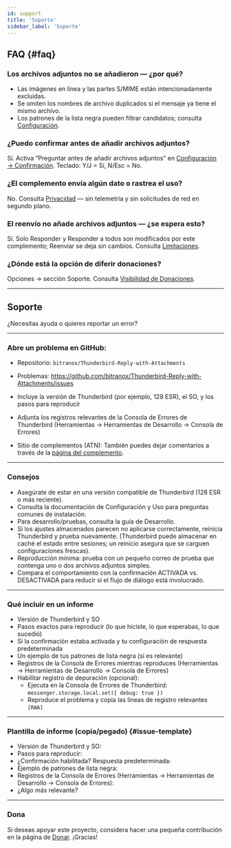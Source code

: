```yaml
---
id: support
title: 'Soporte'
sidebar_label: 'Soporte'
---
```


## FAQ {#faq}

### Los archivos adjuntos no se añadieron — ¿por qué?

- Las imágenes en línea y las partes S/MIME están intencionadamente excluidas.
- Se omiten los nombres de archivo duplicados si el mensaje ya tiene el mismo archivo.
- Los patrones de la lista negra pueden filtrar candidatos; consulta [Configuración](configuration#blacklist-glob-patterns).

### ¿Puedo confirmar antes de añadir archivos adjuntos?

Sí. Activa “Preguntar antes de añadir archivos adjuntos” en [Configuración → Confirmación](configuration#confirmation). Teclado: Y/J = Sí, N/Esc = No.

### ¿El complemento envía algún dato o rastrea el uso?

No. Consulta [Privacidad](privacy) — sin telemetría y sin solicitudes de red en segundo plano.

### El reenvío no añade archivos adjuntos — ¿se espera esto?

Sí. Solo Responder y Responder a todos son modificados por este complemento; Reenviar se deja sin cambios. Consulta [Limitaciones](usage#limitations).

### ¿Dónde está la opción de diferir donaciones?

Opciones → sección Soporte. Consulta [Visibilidad de Donaciones](configuration#donation-visibility).

---

## Soporte

¿Necesitas ayuda o quieres reportar un error?

---

### Abre un problema en GitHub:

- Repositorio: `bitranox/Thunderbird-Reply-with-Attachments`
- Problemas: https://github.com/bitranox/Thunderbird-Reply-with-Attachments/issues
- Incluye la versión de Thunderbird (por ejemplo, 128 ESR), el SO, y los pasos para reproducir
- Adjunta los registros relevantes de la Consola de Errores de Thunderbird (Herramientas → Herramientas de Desarrollo → Consola de Errores)

- Sitio de complementos (ATN): También puedes dejar comentarios a través de la [página del complemento](https://addons.thunderbird.net/thunderbird/addon/reply-with-attachments).

---

### Consejos

- Asegúrate de estar en una versión compatible de Thunderbird (128 ESR o más reciente).
- Consulta la documentación de Configuración y Uso para preguntas comunes de instalación.
- Para desarrollo/pruebas, consulta la guía de Desarrollo.
- Si los ajustes almacenados parecen no aplicarse correctamente, reinicia Thunderbird y prueba nuevamente. (Thunderbird puede almacenar en caché el estado entre sesiones; un reinicio asegura que se carguen configuraciones frescas).
- Reproducción mínima: prueba con un pequeño correo de prueba que contenga uno o dos archivos adjuntos simples.
- Compara el comportamiento con la confirmación ACTIVADA vs. DESACTIVADA para reducir si el flujo de diálogo está involucrado.

---

### Qué incluir en un informe

- Versión de Thunderbird y SO
- Pasos exactos para reproducir (lo que hiciste, lo que esperabas, lo que sucedió)
- Si la confirmación estaba activada y tu configuración de respuesta predeterminada
- Un ejemplo de tus patrones de lista negra (si es relevante)
- Registros de la Consola de Errores mientras reproduces (Herramientas → Herramientas de Desarrollo → Consola de Errores)
- Habilitar registro de depuración (opcional):
  - Ejecuta en la Consola de Errores de Thunderbird: `messenger.storage.local.set({ debug: true })`
  - Reproduce el problema y copia las líneas de registro relevantes `[RWA]`

---

### Plantilla de informe (copia/pegado) {#issue-template}

- Versión de Thunderbird y SO:
- Pasos para reproducir:
- ¿Confirmación habilitada? Respuesta predeterminada:
- Ejemplo de patrones de lista negra:
- Registros de la Consola de Errores (Herramientas → Herramientas de Desarrollo → Consola de Errores):
- ¿Algo más relevante?

---

### Dona

Si deseas apoyar este proyecto, considera hacer una pequeña contribución en la página de [Donar](donation). ¡Gracias!
